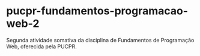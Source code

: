 # pucpr-fundamentos-programacao-web-2
 Segunda atividade somativa da disciplina de Fundamentos de Programação Web, oferecida pela PUCPR.
